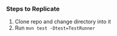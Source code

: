 ### Steps to Replicate
1. Clone repo and change directory into it
2. Run `mvn test -Dtest=TestRunner`

